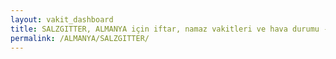 ```yaml
---
layout: vakit_dashboard
title: SALZGITTER, ALMANYA için iftar, namaz vakitleri ve hava durumu - ilçe/eyalet seç
permalink: /ALMANYA/SALZGITTER/
---
```


<script type="text/javascript">
  var GLOBAL_COUNTRY = 'ALMANYA';
  var GLOBAL_CITY = 'SALZGITTER';
  var GLOBAL_STATE = '';
  var lat = 72;
  var lon = 21;
</script>
